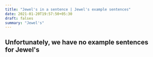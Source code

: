 ```yaml
---
title: "Jewel's in a sentence | Jewel's example sentences"
date: 2021-01-20T19:57:50+05:30
draft: falses
summary: "Jewel's"
---
```

## Unfortunately, we have no example sentences for Jewel's                 
